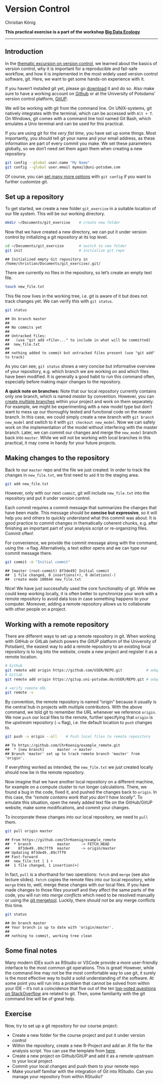 Version Control
================
Christian König

**This practical exercise is a part of the workshop [Big Data
Ecology](https://github.com/ChrKoenig/Big_Data_Ecology)**

------------------------------------------------------------------------

## Introduction

In the [thematic excursion on version
control](https://github.com/ChrKoenig/Big_Data_Ecology/blob/main/lectures/version_control.pdf),
we learned about the basics of version control, why it is important for
a reproducible and fail-safe workflow, and how it is implemented in the
most widely used version control software, git. Here, we want to get
some hands-on experience with it.

If you haven’t installed git yet, please go
[download](https://git-scm.com/downloads) it and do so. Also make sure
to have a working account on [Github](https://github.com) or at the
University of Potsdams’ version control platform,
[GitUP](https://gitup.uni-potsdam.de/).

We will be working with git from the command line. On UNIX-systems, git
natively integrates with the terminal, which can be accessed with
`Alt + T`. On Windows, git comes with a command line tool named Git
Bash, which emulates a Unix terminal and can be used for this practical.

If you are using git for the *very fist time*, you have set up some
things. Most importantly, you should tell git your name and your email
address, as these information are part of every commit you make. We set
these parameters globally, so we don’t need set them again them when
creating a new repository.

``` bash
git config --global user.name "My Name"
git config --global user.email mymail@uni-potsdam.com
```

Of course, you can [set many more
options](https://git-scm.com/book/en/v2/Customizing-Git-Git-Configuration)
with `git config` if you want to further customize git.

## Set up a repository

To get started, we create a new folder `git_exercise` in a suitable
location of our file system. This will be our working directory.

``` bash
mkdir ~/Documents/git_exercise    # create new folder
```

Now that we have created a new directory, we can put it under version
control by initializing a git repository at its top level.

``` bash
cd ~/Documents/git_exercise       # switch to new folder
git init                          # initialize git repo
```

    ## Initialized empty Git repository in /home/christian/Documents/git_exercise/.git/

There are currently no files in the repository, so let’s create an empty
text file.

``` bash
touch new_file.txt
```

This file now lives in the working tree, i.e. git is aware of it but
does not track changes yet. We can verify this with `git status`.

``` bash
git status
```

    ## On branch master
    ## 
    ## No commits yet
    ## 
    ## Untracked files:
    ##   (use "git add <file>..." to include in what will be committed)
    ##  new_file.txt
    ## 
    ## nothing added to commit but untracked files present (use "git add" to track)

As you can see, `git status` shows a very concise but informative
overview of your repository, e.g. which branch we are working on and
which files have been modified. It is generally a good habit to run this
command often, especially before making major changes to the repository.

**A quick note on branches:** Note that our local repository currently
contains only one branch, which is named *master* by convention.
However, you can [create multiple
branches](https://git-scm.com/book/en/v2/Git-Branching-Basic-Branching-and-Merging)
within your project and work on them separately. For example, we might
be experimenting with a new model type but don’t want to mess up our
thoroughly tested and functional code on the master branch. In this
case, we could simply create a new branch with `git branch new_model`
and switch to it with `git checkout new_model`. Now we can safely work
on the implementation of the model without interfering with the master
branch. Later, we can commit our changes and merge the `new_model`
branch back into `master`. While we will not be working with local
branches in this practical, it may come in handy for your future
projects.

## Making changes to the repository

Back to our `master` repo and the file we just created: In order to
track the changes in `new_file.txt`, we first need to `add` it to the
staging area.

``` bash
git add new_file.txt
```

However, only with our next `commit`, git will include `new_file.txt`
into the repository and put it under version control.

Each commit requires a commit message that summarizes the changes that
have been made. This message should be **concise but expressive**, so it
will help you and others to quickly understand what this commit was
about. It is good practice to commit changes in thematically coherent
chunks, e.g. after finishing an important part of your analysis script
or re-organizing files. Commit often!

For convenience, we provide the commit message along with the command,
using the `-m` flag. Alternatively, a text editor opens and we can type
our commit message there.

``` bash
git commit -m "Initial commit"
```

    ## [master (root-commit) 8f3de49] Initial commit
    ##  1 file changed, 0 insertions(+), 0 deletions(-)
    ##  create mode 100644 new_file.txt

Nice! We have just successfully used the core functionality of git.
While we could keep working locally, it is often better to synchronize
your work with a remote repository to avoid data loss in case something
happens to your computer. Moreover, adding a remote repository allows us
to collaborate with other people on a project.

## Working with a remote repository

There are different ways to set up a remote repository in git. When
working with GitHub or GitLab (which powers the GitUP platform of the
University of Potsdam), the easiest way to add a remote repository to an
existing local repository is to log into the website, create a new
project and register it as a remote location.

``` bash
# Github
git remote add origin https://github.com/USER/REPO.git           # adapt to your user and repo name
# Gitlab
git remote add origin https://gitup.uni-potsdam.de/USER/REPO.git # adapt to your user and repo name

# verify remote URL
git remote -v
```

By convention, the remote repository is named “origin” because it
usually is the central hub in projects with multiple contributors. With
the above command, we told git to remember the URL whenever we reference
`origin`. We now `push` our local files to the remote, further
specifying that `origin` is the *upstream* repository (`-u` flag),
i.e. the default location to `push` changes to.

``` bash
git push -u origin --all    # Push local files to remote repository
```

    ## To https://github.com/ChrKoenig/example_remote.git
    ##  * [new branch]      master -> master
    ## Branch 'master' set up to track remote branch 'master' from 'origin'.

If everything worked as intended, the `new_file.txt` we just created
locally should now be in the remote repository.

Now imagine that we have another local repository on a different
machine, for example on a compute cluster to run longer calculations.
There, we found a bug in the code, fixed it, and pushed the changes back
to `origin`. In this case, the *“remote contains work that you don’t
have locally”*. To emulate this situation, open the newly added text
file on the GitHub/GitUP website, make some modifications, and commit
your changes.

To incorporate these changes into our local repository, we need to
`pull` them.

``` bash
git pull origin master
```

    ## From https://github.com/ChrKoenig/example_remote
    ##  * branch            master     -> FETCH_HEAD
    ##    8f3de49..89c7ff9  master     -> origin/master
    ## Updating 8f3de49..89c7ff9
    ## Fast-forward
    ##  new_file.txt | 1 +
    ##  1 file changed, 1 insertion(+)

In fact, `pull` is a shorthand for two operations: `fetch` and `merge`
(see also lecture slides). `Fetch` copies the remote files into our
local repository, while `merge` tries to, well, merge these changes with
our local files. If you have made changes to those files yourself and
they affect the same parts of the code, you will run into *merge
conflicts* which need to be resolved manually or using the [git
mergetool](https://git-scm.com/docs/git-mergetool). Luckily, there
should not be any merge conflicts this time.

``` bash
git status
```

    ## On branch master
    ## Your branch is up to date with 'origin/master'.
    ## 
    ## nothing to commit, working tree clean

## Some final notes

Many modern IDEs such as RStudio or VSCode provide a more user-friendly
interface to the most common git operations. This is great! However,
while the command line may not be the most comfortable way to use git,
it surely is the most effective way to build a solid understanding of
the software. At some point you will run into a problem that cannot be
solved from within your IDE – it’s not a coincidence that five out of
the ten [top-voted questions on
StackOverflow](https://stackoverflow.com/questions?sort=MostVotes&edited=true)
are related to git. Then, some familiarity with the git command line
will be of great help.

## Exercise

Now, try to set up a git repository for our course project:

-   Create a new folder for the course project and put it under version
    control
-   Within the repository, create a new R-Project and add an .R file for the analysis script.
    You can use the template from
    [here](https://github.com/ChrKoenig/Big_Data_Ecology/blob/main/project/course_project_template.R).
-   Create a new project on Github/GitUP and add it as a remote upstream
    to your local project
-   Commit your local changes and push them to your remote repo
-   Make yourself familiar with the integration of Git into RStudio. Can
    you manage your repository from within RStudio?

